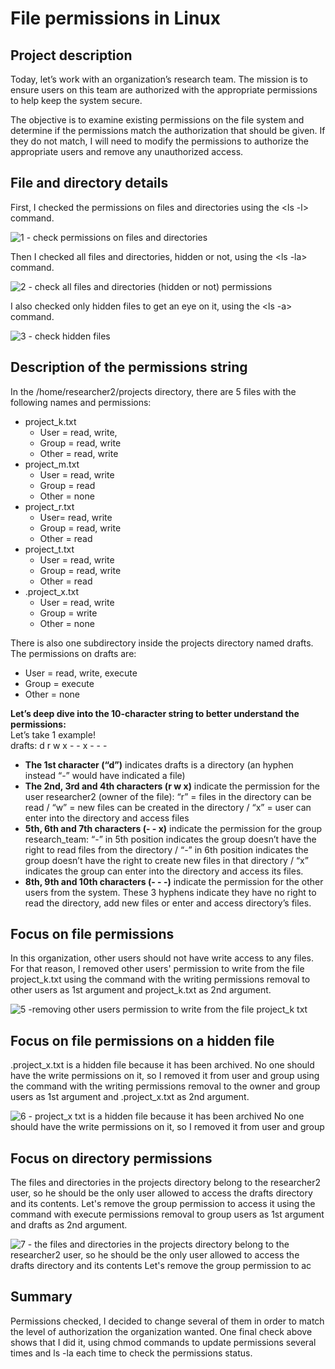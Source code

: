 # File permissions in Linux

## Project description

Today, let’s work with an organization’s research team. The mission is to ensure users on this team are authorized with the appropriate permissions to help keep the system secure. 

The objective is to examine existing permissions on the file system and determine if the permissions match the authorization that should be given. If they do not match, I will need to modify the permissions to authorize the appropriate users and remove any unauthorized access.

## File and directory details

First, I checked the permissions on files and directories using the <ls -l> command.

![1 - check permissions on files and directories](https://github.com/user-attachments/assets/a811b268-5aa0-4d76-aeb0-48ae758658fd)


Then I checked all files and directories, hidden or not, using the <ls -la> command.

![2 - check all files and directories (hidden or not) permissions](https://github.com/user-attachments/assets/00f2f8ec-34e0-48f3-9010-641c3781472d)


I also checked only hidden files to get an eye on it, using the <ls -a> command.

![3 - check hidden files](https://github.com/user-attachments/assets/1405378d-2aff-4374-bd19-8e2392a66deb)



## Description of the permissions string

In the /home/researcher2/projects directory, there are 5 files with the following names and permissions: 

* project\_k.txt  
  * User \= read, write,   
  * Group \= read, write  
  * Other \= read, write  
* project\_m.txt  
  * User \= read, write  
  * Group \= read  
  * Other \= none  
* project\_r.txt  
  * User= read, write  
  * Group \= read, write  
  * Other \= read  
* project\_t.txt  
  * User \= read, write  
  * Group \= read, write  
  * Other \= read  
* .project\_x.txt  
  * User \= read, write  
  * Group \= write  
  * Other \= none


There is also one subdirectory inside the projects directory named drafts. The permissions on drafts are:

* User \= read, write, execute  
* Group \= execute  
* Other \= none

**Let’s deep dive into the 10-character string to better understand the permissions:**  
Let’s take 1 example\!  
drafts: d r w x \- \- x \- \- \-

- **The 1st character (“d”)** indicates drafts is a directory (an hyphen instead “\-” would have indicated a file)  
- **The 2nd, 3rd and 4th characters (r w x)** indicate the permission for the user researcher2 (owner of the file): “r” \= files in the directory can be read / “w” \= new files can be created in the directory / “x” \= user can enter into the directory and access files  
- **5th, 6th and 7th characters (\- \- x)** indicate the permission for the group research\_team: “\-” in 5th position indicates the group doesn’t have the right to read files from the directory /  “\-” in 6th position indicates the group doesn’t have the right to create new files in that directory /  “x” indicates the group can enter into the directory and access its files.   
- **8th, 9th and 10th characters (\- \- \-)** indicate the permission for the other users from the system. These 3 hyphens indicate they have no right to read the directory, add new files or enter and access directory’s files.

## Focus on file permissions

In this organization, other users should not have write access to any files. For that reason, I removed other users' permission to write from the file project\_k.txt using the <chmod> command with the writing permissions removal to other users as 1st argument and project_k.txt as 2nd argument.

![5 -removing other users permission to write from the file project_k txt](https://github.com/user-attachments/assets/ed7c5906-1da1-4882-8e14-42387f859fb1)



## Focus on file permissions on a hidden file

.project\_x.txt is a hidden file because it has been archived. No one should have the write permissions on it, so I removed it from user and group using the <chmod> command with the writing permissions removal to the owner and group users as 1st argument and .project_x.txt as 2nd argument.

![6 -  project_x txt is a hidden file because it has been archived  No one should have the write permissions on it, so I removed it from user and group](https://github.com/user-attachments/assets/335b05cf-8d01-4e92-a42e-2c2b56e2c577)



## Focus on directory permissions

The files and directories in the projects directory belong to the researcher2 user, so he should be the only user allowed to access the drafts directory and its contents. Let's remove the group permission to access it using the <chmod> command with execute permissions removal to group users as 1st argument and drafts as 2nd argument.

![7 - the files and directories in the projects directory belong to the researcher2 user, so he should be the only user allowed to access the drafts directory and its contents  Let's remove the group permission to ac](https://github.com/user-attachments/assets/0c0afd51-79a3-47b2-9c17-b640a9cf2aac)



## Summary

Permissions checked, I decided to change several of them in order to match the level of authorization the organization wanted. One final check above shows that I did it, using chmod commands to update permissions several times and  ls \-la each time to check the permissions status.
